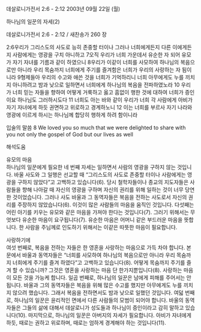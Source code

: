 데살로니가전서 2:6 - 2:12 
2003년 09월 22일 (월)

하나님의 일꾼의 자세(2)



데살로니가전서 2:6 - 2:12 / 새찬송가 260 장


2:6우리가 그리스도의 사도로 능히 존중할 터이나 그러나 너희에게든지 다른 이에게든지 사람에게는 영광을 구치 아니하고 
7오직 우리가 너희 가운데서 유순한 자 되어 유모가 자기 자녀를 기름과 같이 하였으니 
8우리가 이같이 너희를 사모하여 하나님의 복음으로만 아니라 우리 목숨까지 너희에게 주기를 즐겨함은 너희가 우리의 사랑하는 자 됨이니라 
9형제들아 우리의 수고와 애쓴 것을 너희가 기억하리니 너희 아무에게도 누를 끼치지 아니하려고 밤과 낮으로 일하면서 너희에게 하나님의 복음을 전파하였노라 
10 우리가 너희 믿는 자들을 향하여 어떻게 거룩하고 옳고 흠없이 행한 것에 대하여 너희가 증인이요 하나님도 그러하시도다 
11 너희도 아는 바와 같이 우리가 너희 각 사람에게 아비가 자기 자녀에게 하듯 권면하고 위로하고 경계하노니 
12 이는 너희를 부르사 자기 나라와 영광에 이르게 하시는 하나님께 합당히 행하게 하려 함이니라 

입술의 말씀 
8 We loved you so much that we were delighted to share with you not only the gospel of God but our lives as well

해석도움





유모의 마음  
하나님의 일꾼에게 필요한 네 번째 자세는 일하면서 사람의 영광을 구하지 않는 것입니다. 바울 사도와 그 일행은 선교할 때 “그리스도의 사도로 존중할 터이나 사람에게는 영광을 구하지 않았다”고 고백하고 있습니다(6). 당시 철학자들이나 종교의 지도자들은 사람들을 향해 나아갈 때 자신의 영광을 구하며 자신의 권리를 위해 일하는 것이 너무 당연한 것이었습니다. 그러나 사도 바울과 그 동역자들은 복음을 전하는 사도로서 자신의 권리를 주장하지 않았습니다(6). 이것이 많은 사람들의 마음을 움직인 것입니다. 다섯째는 어린 아기를 키우는 유모와 같은 마음을 가져야 한다는 것입니다(7). 그러기 위해서는 무엇보다 유순한 마음이 요구됩니다(7). 유순한 마음은 어머니 같은 부드러운 마음을 뜻합니다. 한 사람을 주님께로 인도하기 위해서는 이같은 따뜻한 마음이 필요합니다.   

사랑하기에  
여섯 번째로, 복음을 전하는 자들은 한 영혼을 사랑하는 마음으로 가득 차야 합니다. 본문에서 바울과 동역자들은 “너희를 사모하여 하나님의 복음으로만 아니라 우리 목숨까지 너희에게 주기를 즐겨 하였다”고 고백하고 있습니다(8). 어떻게 목숨까지 주기를 즐겨 할 수 있습니까? 그것은 영혼을 사랑하는 마음 단 한가지뿐입니다(8). 사랑하는 마음이 모든 것을 가능케 합니다. 일곱 번째로, 하나님의 일꾼은 남에게 피해를 주어서는 안됩니다. 바울과 그의 동역자들은 복음을 위해 많은 수고를 했지만 아무에게도 누를 끼치지 않으려 했습니다. 그래서 복음을 전하면서도 밤과 낮으로 일했던 것입니다. 여덟 번째로, 하나님의 일꾼은 윤리적인 면에서 다른 사람들의 모범이 되어야 합니다. 바울의 동역자들은 그들의 삶에 대해서 데살로니가 성도들과 하나님이 증인이라고 감히 말하고 있습니다(10). 마지막으로, 하나님의 일꾼은 아버지의 자세가 필요합니다. 아비가 자녀에게 하듯, 때로는 권하고 위로하며, 때로는 엄하게 경계해야 하는 것입니다(11).